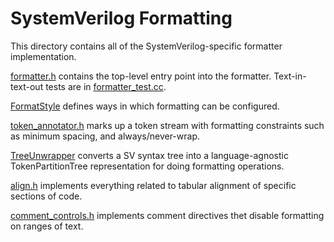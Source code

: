 # SystemVerilog Formatting

<!--*
freshness: { owner: 'fangism' reviewed: '2020-10-04' }
*-->

This directory contains all of the SystemVerilog-specific formatter
implementation.

[formatter.h](formatter.h) contains the top-level entry point into the
formatter. Text-in-text-out tests are in [formatter_test.cc](formatter_test.cc).

[FormatStyle](format_style.h) defines ways in which formatting can be
configured.

[token_annotator.h](token_annotator.h) marks up a token stream with formatting
constraints such as minimum spacing, and always/never-wrap.

[TreeUnwrapper](tree_unwrapper.h) converts a SV syntax tree into a
language-agnostic TokenPartitionTree representation for doing formatting
operations.

[align.h](align.h) implements everything related to tabular alignment of
specific sections of code.

[comment_controls.h](comment_controls.h) implements comment directives thet
disable formatting on ranges of text.
